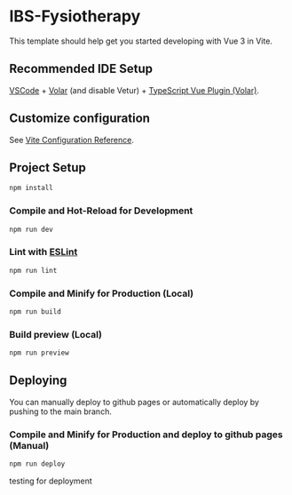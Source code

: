 # IBS-Fysiotherapy

This template should help get you started developing with Vue 3 in Vite.

## Recommended IDE Setup

[VSCode](https://code.visualstudio.com/) + [Volar](https://marketplace.visualstudio.com/items?itemName=Vue.volar) (and disable Vetur) + [TypeScript Vue Plugin (Volar)](https://marketplace.visualstudio.com/items?itemName=Vue.vscode-typescript-vue-plugin).

## Customize configuration

See [Vite Configuration Reference](https://vitejs.dev/config/).

## Project Setup

```sh
npm install
```

### Compile and Hot-Reload for Development

```sh
npm run dev
```

### Lint with [ESLint](https://eslint.org/)

```sh
npm run lint
```

### Compile and Minify for Production (Local)

```sh
npm run build
```

### Build preview (Local)

```sh
npm run preview
```

## Deploying

You can manually deploy to github pages or automatically deploy by pushing to the main branch.

### Compile and Minify for Production and deploy to github pages (Manual)
```sh
npm run deploy
```

testing for deployment